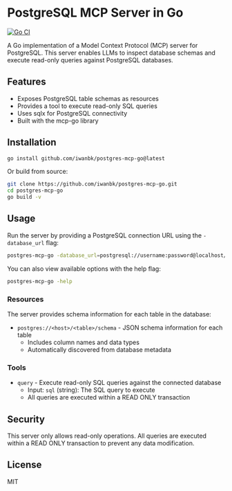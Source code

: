 # PostgreSQL MCP Server in Go

[![Go CI](https://github.com/iwanbk/postgres-mcp-go/actions/workflows/go.yml/badge.svg)](https://github.com/iwanbk/postgres-mcp-go/actions/workflows/go.yml)

A Go implementation of a Model Context Protocol (MCP) server for PostgreSQL. This server enables LLMs to inspect database schemas and execute read-only queries against PostgreSQL databases.

## Features

- Exposes PostgreSQL table schemas as resources
- Provides a tool to execute read-only SQL queries
- Uses sqlx for PostgreSQL connectivity
- Built with the mcp-go library

## Installation

```bash
go install github.com/iwanbk/postgres-mcp-go@latest
```

Or build from source:

```bash
git clone https://github.com/iwanbk/postgres-mcp-go.git
cd postgres-mcp-go
go build -v
```

## Usage

Run the server by providing a PostgreSQL connection URL using the `-database_url` flag:

```bash
postgres-mcp-go -database_url=postgresql://username:password@localhost/mydb
```

You can also view available options with the help flag:

```bash
postgres-mcp-go -help
```

### Resources

The server provides schema information for each table in the database:

- `postgres://<host>/<table>/schema` - JSON schema information for each table
  - Includes column names and data types
  - Automatically discovered from database metadata

### Tools

- `query` - Execute read-only SQL queries against the connected database
  - Input: `sql` (string): The SQL query to execute
  - All queries are executed within a READ ONLY transaction

## Security

This server only allows read-only operations. All queries are executed within a READ ONLY transaction to prevent any data modification.

## License

MIT
